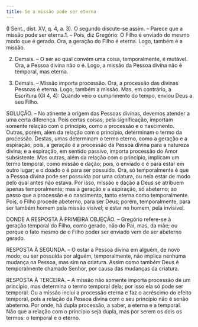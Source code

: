 ```yaml
---
title: Se a missão pode ser eterna
---
```


(I Sent., dist. XV, q. 4, a. 3).
  O segundo discute-se assim. – Parece que a missão pode ser eterna.1. – Pois, diz Gregório: O Filho é enviado do mesmo modo que é gerado. Ora, a geração do Filho é eterna. Logo, também é a missão.  

2. Demais. – O ser ao qual convém uma coisa, temporalmente, é mutável. Ora, a Pessoa divina não o é. Logo, a missão da Pessoa divina não é temporal, mas eterna.  

3. Demais. – Missão importa processão. Ora, a processão das divinas Pessoas é eterna. Logo, também a missão.  Mas, em contrário, a Escritura (Gl 4, 4): Quando veio o cumprimento do tempo, enviou Deus a seu Filho.  

SOLUÇÃO. – No atinente à origem das Pessoas divinas, devemos atender a uma certa diferença. Pois certas coisas, pela significação, importam somente relação com o princípio, como a processão e o nascimento. Outras, porém, além da relação com o princípio, determinam o termo da processão. Destas, umas determinam o termo eterno, como a geração e a espiração; pois, a geração é a processão da Pessoa divina para a natureza divina; e a espiração, em sentido passivo, importa processão do Amor subsistente. Mas outras, além da relação com o princípio, implicam um termo temporal, como missão e dação; pois, o enviado o é para estar em outro lugar; e o doado o é para ser possuído. Ora, só temporalmente é que a Pessoa divina pode ser possuída por uma criatura, ou nela estar de modo pelo qual antes não estava.  Por isso, missão e dação a Deus se atribuem apenas temporalmente; mas a geração e a espiração, só abeterno; ao passo que a processão e o nascimento, tanto eterna como temporalmente. Pois, o Filho procede abeterno, para ser Deus; porém, temporalmente, para ser também homem pela missão visível; e estar no homem, pela invisível.  

DONDE A RESPOSTA À PRIMEIRA OBJEÇÃO. – Gregório refere-se à geração temporal do Filho, como gerado, não do Pai, mas, da mãe; ou porque o fato mesmo de o Filho poder ser enviado vem de ser abeterno gerado.  

RESPOSTA À SEGUNDA. – O estar a Pessoa divina em alguém, de novo modo; ou ser possuída por alguém, temporalmente, não implica nenhuma mudança na Pessoa, mas sim na criatura. Assim como também Deus é temporalmente chamado Senhor, por causa das mudanças da criatura.  

RESPOSTA À TERCEIRA. – A missão não somente importa processão de um princípio, mas determina o termo temporal dela; por isso ela só pode ser temporal. Ou a missão inclui a processão eterna e faz o acréscimo do efeito temporal, pois a relação da Pessoa divina com o seu princípio não é senão abeterno. Por onde, há dupla processão, a saber, a eterna e a temporal. Não que a relação com o princípio seja dupla, mas por serem os dois os termos: o temporal e o eterno.